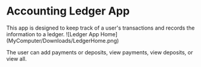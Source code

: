 # Accounting Ledger App
This app is designed to keep track of a user's transactions and records the information to a ledger.
![Ledger App Home]
(MyComputer/Downloads/LedgerHome.png)


The user can add payments or deposits, view payments, view deposits, or view all.
